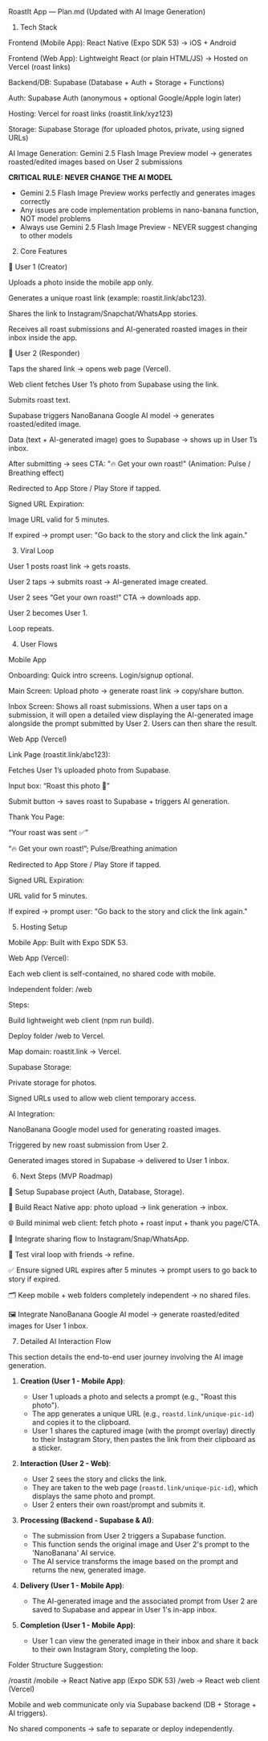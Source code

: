 RoastIt App — Plan.md (Updated with AI Image Generation) 

1. Tech Stack 

Frontend (Mobile App): React Native (Expo SDK 53) → iOS + Android 

Frontend (Web App): Lightweight React (or plain HTML/JS) → Hosted on Vercel (roast links) 

Backend/DB: Supabase (Database + Auth + Storage + Functions) 

Auth: Supabase Auth (anonymous + optional Google/Apple login later) 

Hosting: Vercel for roast links (roastit.link/xyz123) 

Storage: Supabase Storage (for uploaded photos, private, using signed URLs) 

AI Image Generation: Gemini 2.5 Flash Image Preview model → generates roasted/edited images based on User 2 submissions

**CRITICAL RULE: NEVER CHANGE THE AI MODEL**
- Gemini 2.5 Flash Image Preview works perfectly and generates images correctly
- Any issues are code implementation problems in nano-banana function, NOT model problems
- Always use Gemini 2.5 Flash Image Preview - NEVER suggest changing to other models 

 
 

2. Core Features 

🔹 User 1 (Creator) 

Uploads a photo inside the mobile app only. 

Generates a unique roast link (example: roastit.link/abc123). 

Shares the link to Instagram/Snapchat/WhatsApp stories. 

Receives all roast submissions and AI-generated roasted images in their inbox inside the app. 

🔹 User 2 (Responder) 

Taps the shared link → opens web page (Vercel). 

Web client fetches User 1’s photo from Supabase using the link. 

Submits roast text. 

Supabase triggers NanoBanana Google AI model → generates roasted/edited image. 

Data (text + AI-generated image) goes to Supabase → shows up in User 1’s inbox. 

After submitting → sees CTA: 
"🔥 Get your own roast!" (Animation: Pulse / Breathing effect) 

Redirected to App Store / Play Store if tapped. 

Signed URL Expiration: 

Image URL valid for 5 minutes. 

If expired → prompt user: "Go back to the story and click the link again." 

 
 

3. Viral Loop 

User 1 posts roast link → gets roasts. 

User 2 taps → submits roast → AI-generated image created. 

User 2 sees “Get your own roast!” CTA → downloads app. 

User 2 becomes User 1. 

Loop repeats. 

 
 

4. User Flows 

Mobile App 

Onboarding: Quick intro screens. Login/signup optional. 

Main Screen: Upload photo → generate roast link → copy/share button. 

Inbox Screen: Shows all roast submissions. When a user taps on a submission, it will open a detailed view displaying the AI-generated image alongside the prompt submitted by User 2. Users can then share the result. 

Web App (Vercel) 

Link Page (roastit.link/abc123): 

Fetches User 1’s uploaded photo from Supabase. 

Input box: “Roast this photo 👀” 

Submit button → saves roast to Supabase + triggers AI generation. 

Thank You Page: 

“Your roast was sent ✅” 

“🔥 Get your own roast!”; Pulse/Breathing animation 

Redirected to App Store / Play Store if tapped. 

Signed URL Expiration: 

URL valid for 5 minutes. 

If expired → prompt user: "Go back to the story and click the link again." 

 
 

5. Hosting Setup 

Mobile App: Built with Expo SDK 53. 

Web App (Vercel): 

Each web client is self-contained, no shared code with mobile. 

Independent folder: /web 

Steps: 

Build lightweight web client (npm run build). 

Deploy folder /web to Vercel. 

Map domain: roastit.link → Vercel. 

Supabase Storage: 

Private storage for photos. 

Signed URLs used to allow web client temporary access. 

AI Integration: 

NanoBanana Google model used for generating roasted images. 

Triggered by new roast submission from User 2. 

Generated images stored in Supabase → delivered to User 1 inbox. 

 
 

6. Next Steps (MVP Roadmap) 

🔧 Setup Supabase project (Auth, Database, Storage). 

📱 Build React Native app: photo upload → link generation → inbox. 

🌐 Build minimal web client: fetch photo + roast input + thank you page/CTA. 

🚀 Integrate sharing flow to Instagram/Snap/WhatsApp. 

🔁 Test viral loop with friends → refine. 

✅ Ensure signed URL expires after 5 minutes → prompt users to go back to story if expired. 

🗂 Keep mobile + web folders completely independent → no shared files. 

🖼 Integrate NanoBanana Google AI model → generate roasted/edited images for User 1 inbox. 

 
 

7. Detailed AI Interaction Flow

This section details the end-to-end user journey involving the AI image generation.

1.  **Creation (User 1 - Mobile App)**:
    *   User 1 uploads a photo and selects a prompt (e.g., "Roast this photo").
    *   The app generates a unique URL (e.g., `roastd.link/unique-pic-id`) and copies it to the clipboard.
    *   User 1 shares the captured image (with the prompt overlay) directly to their Instagram Story, then pastes the link from their clipboard as a sticker.

2.  **Interaction (User 2 - Web)**:
    *   User 2 sees the story and clicks the link.
    *   They are taken to the web page (`roastd.link/unique-pic-id`), which displays the same photo and prompt.
    *   User 2 enters their own roast/prompt and submits it.

3.  **Processing (Backend - Supabase & AI)**:
    *   The submission from User 2 triggers a Supabase function.
    *   This function sends the original image and User 2's prompt to the 'NanoBanana' AI service.
    *   The AI service transforms the image based on the prompt and returns the new, generated image.

4.  **Delivery (User 1 - Mobile App)**:
    *   The AI-generated image and the associated prompt from User 2 are saved to Supabase and appear in User 1's in-app inbox.

5.  **Completion (User 1 - Mobile App)**:
    *   User 1 can view the generated image in their inbox and share it back to their own Instagram Story, completing the loop.

 
 

Folder Structure Suggestion: 

/roastit 
  /mobile      → React Native app (Expo SDK 53) 
  /web         → React web client (Vercel) 

Mobile and web communicate only via Supabase backend (DB + Storage + AI triggers). 

No shared components → safe to separate or deploy independently. 

 
 


 